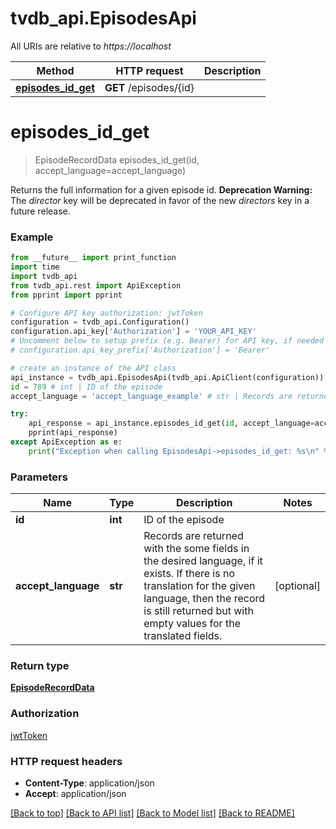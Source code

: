 # tvdb_api.EpisodesApi

All URIs are relative to *https://localhost*

Method | HTTP request | Description
------------- | ------------- | -------------
[**episodes_id_get**](EpisodesApi.md#episodes_id_get) | **GET** /episodes/{id} | 


# **episodes_id_get**
> EpisodeRecordData episodes_id_get(id, accept_language=accept_language)



Returns the full information for a given episode id. __Deprecation Warning:__ The _director_ key will be deprecated in favor of the new _directors_ key in a future release.

### Example
```python
from __future__ import print_function
import time
import tvdb_api
from tvdb_api.rest import ApiException
from pprint import pprint

# Configure API key authorization: jwtToken
configuration = tvdb_api.Configuration()
configuration.api_key['Authorization'] = 'YOUR_API_KEY'
# Uncomment below to setup prefix (e.g. Bearer) for API key, if needed
# configuration.api_key_prefix['Authorization'] = 'Bearer'

# create an instance of the API class
api_instance = tvdb_api.EpisodesApi(tvdb_api.ApiClient(configuration))
id = 789 # int | ID of the episode
accept_language = 'accept_language_example' # str | Records are returned with the some fields in the desired language, if it exists. If there is no translation for the given language, then the record is still returned but with empty values for the translated fields. (optional)

try:
    api_response = api_instance.episodes_id_get(id, accept_language=accept_language)
    pprint(api_response)
except ApiException as e:
    print("Exception when calling EpisodesApi->episodes_id_get: %s\n" % e)
```

### Parameters

Name | Type | Description  | Notes
------------- | ------------- | ------------- | -------------
 **id** | **int**| ID of the episode | 
 **accept_language** | **str**| Records are returned with the some fields in the desired language, if it exists. If there is no translation for the given language, then the record is still returned but with empty values for the translated fields. | [optional] 

### Return type

[**EpisodeRecordData**](EpisodeRecordData.md)

### Authorization

[jwtToken](../README.md#jwtToken)

### HTTP request headers

 - **Content-Type**: application/json
 - **Accept**: application/json

[[Back to top]](#) [[Back to API list]](../README.md#documentation-for-api-endpoints) [[Back to Model list]](../README.md#documentation-for-models) [[Back to README]](../README.md)

